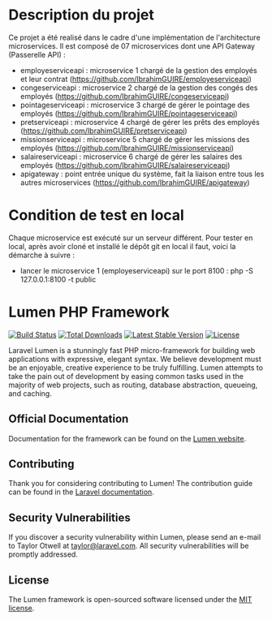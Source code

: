 # Description du projet
Ce projet a été realisé dans le cadre d'une implémentation de l'architecture microservices.
Il est composé de 07 microservices dont une API Gateway (Passerelle API) :
- employeserviceapi : microservice 1 chargé de la gestion des employés et leur contrat (https://github.com/IbrahimGUIRE/employeserviceapi)
- congeserviceapi : microservice 2 chargé de la gestion des congés des employés (https://github.com/IbrahimGUIRE/congeserviceapi)
- pointageserviceapi : microservice 3 chargé de gérer le pointage des employés (https://github.com/IbrahimGUIRE/pointageserviceapi)
- pretserviceapi : microservice 4 chargé de gérer les prêts des employés (https://github.com/IbrahimGUIRE/pretserviceapi)
- missionserviceapi : microservice 5 chargé de gérer les missions des employés (https://github.com/IbrahimGUIRE/missionserviceapi)
- salaireserviceapi : microservice 6 chargé de gérer les salaires des employés (https://github.com/IbrahimGUIRE/salaireserviceapi)
- apigateway : point entrée unique du système, fait la liaison entre tous les autres microservices (https://github.com/IbrahimGUIRE/apigateway)
# Condition de test en local
Chaque microservice est exécuté sur un serveur différent. Pour tester en local, 
après avoir cloné et installé le dépôt git en local il faut, voici la démarche à suivre :
- lancer le microservice 1 (employeserviceapi) sur le port 8100 : php -S 127.0.0.1:8100 -t public


# Lumen PHP Framework

[![Build Status](https://travis-ci.org/laravel/lumen-framework.svg)](https://travis-ci.org/laravel/lumen-framework)
[![Total Downloads](https://img.shields.io/packagist/dt/laravel/framework)](https://packagist.org/packages/laravel/lumen-framework)
[![Latest Stable Version](https://img.shields.io/packagist/v/laravel/framework)](https://packagist.org/packages/laravel/lumen-framework)
[![License](https://img.shields.io/packagist/l/laravel/framework)](https://packagist.org/packages/laravel/lumen-framework)

Laravel Lumen is a stunningly fast PHP micro-framework for building web applications with expressive, elegant syntax. We believe development must be an enjoyable, creative experience to be truly fulfilling. Lumen attempts to take the pain out of development by easing common tasks used in the majority of web projects, such as routing, database abstraction, queueing, and caching.

## Official Documentation

Documentation for the framework can be found on the [Lumen website](https://lumen.laravel.com/docs).

## Contributing

Thank you for considering contributing to Lumen! The contribution guide can be found in the [Laravel documentation](https://laravel.com/docs/contributions).

## Security Vulnerabilities

If you discover a security vulnerability within Lumen, please send an e-mail to Taylor Otwell at taylor@laravel.com. All security vulnerabilities will be promptly addressed.

## License

The Lumen framework is open-sourced software licensed under the [MIT license](https://opensource.org/licenses/MIT).
